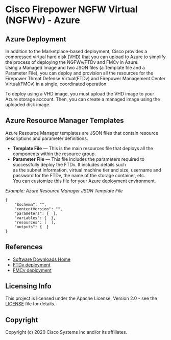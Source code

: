 # Cisco Firepower NGFW Virtual (NGFWv) - Azure

## Azure Deployment

In addition to the Marketplace-based deployment, Cisco provides a compressed virtual hard disk (VHD) that you can upload to Azure to simplify the process of deploying the NGFWv/FTDv and FMCv in Azure.<br>
Using a Managed Image and two JSON files (a Template file and a Parameter File), you can deploy and provision all the resources for the Firepower Threat Defense Virtual(FTDv) and Firepower Management Center Virtual(FMCv) in a single, coordinated operation.<br>

To deploy using a VHD image, you must upload the VHD image to your Azure storage account. Then, you can create a managed image using the uploaded disk image.<br>

## Azure Resource Manager Templates
Azure Resource Manager templates are JSON files that contain resource descriptions and parameter definitions.<br>

* **Template File** — This is the main resources file that deploys all the components within the resource group.<br>
* **Parameter File** — This file includes the parameters required to successfully deploy the FTDv. It includes details such<br>
as the subnet information, virtual machine tier and size, username and password for the FTDv, the name of the storage container, etc.<br>
You can customize this file for your Azure deployment environment.<br>

*Example: Azure Resource Manager JSON Template File*
```
{
    "$schema": "",
    "contentVersion": "",
    "parameters": {  },
    "variables": {  },
    "resources": [  ],
    "outputs": {  }
}
```

## References
* [Software Downloads Home](https://software.cisco.com/download/home/286306503/type/286306337/release/6.6.0)
* [FTDv deployment](https://www.cisco.com/c/en/us/td/docs/security/firepower/quick_start/azure/ftdv-azure-gsg/ftdv-azure-deploy.html#id_82702)
* [FMCv deployment](https://www.cisco.com/c/en/us/td/docs/security/firepower/quick_start/fmcv/fpmc-virtual/fpmc-virtual-azure.html#id_106502)

## Licensing Info
This project is licensed under the Apache License, Version 2.0 - see the [LICENSE](../../LICENSE) file for details.

## Copyright
Copyright (c) 2020 Cisco Systems Inc and/or its affiliates.

